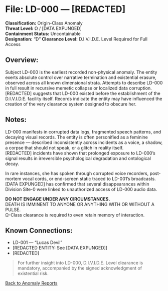 # File: LD-000 — [REDACTED]  
**Classification:** Origin-Class Anomaly  
**Threat Level:** Ω / [DATA EXPUNGED]  
**Containment Status:** Uncontainable  
**Designation:** “D”
**Clearance Level:** D.I.V.I.D.E. Level Required for Full Access  

## Overview:  
Subject LD-000 is the earliest recorded non-physical anomaly. The entity exerts absolute control over narrative termination and existential erasure, observed across all known dimensional strata. Attempts to describe LD-000 in full result in recursive memetic collapse or localized data corruption.  
[REDACTED] suggests that LD-000 existed before the establishment of the D.I.V.I.D.E. facility itself. Records indicate the entity may have influenced the creation of the very clearance system designed to obscure her.

## Notes:  
LD-000 manifests in corrupted data logs, fragmented speech patterns, and decaying visual records. The entity is often personified as a feminine presence — described inconsistently across incidents as a voice, a shadow, a corpse that should not speak, or a glitch in reality itself.  
[REDACTED] incidents have shown that prolonged exposure to LD-000’s signal results in irreversible psychological degradation and ontological decay.

In rare instances, she has spoken through corrupted voice recorders, post-mortem vocal cords, or end-screen static traced to LD-001’s broadcasts. [DATA EXPUNGED] has confirmed that several disappearances within Division Site-0 were linked to unauthorized access of LD-000 audio data.

**DO NOT ENGAGE UNDER ANY CIRCUMSTANCES.**  
DEATH IS IMMINENT TO ANYONE OR ANYTHING WITH OR WITHOUT A PULSE.  
Ω-Class clearance is required to even retain memory of interaction.

## Known Connections:  
- LD-001 — “Lucas Devil”  
- [REDACTED ENTITY: See [DATA EXPUNGED]]  
- [REDACTED]

> For further insight into LD-000, D.I.V.I.D.E. Level clearance is mandatory, accompanied by the signed acknowledgment of existential risk.

[Back to Anomaly Reports](anomaly_reports.md)
